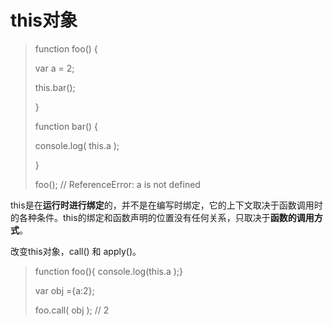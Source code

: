 # this对象

>function foo()	{
>
>	var	a	=	2;
>		
>	this.bar();
>	
>}
>
>function	bar()	{
>
>	console.log(	this.a	);
>	
>}
>
>foo();	//	ReferenceError:	a	is	not	defined


this是在**运行时进行绑定**的，并不是在编写时绑定，它的上下文取决于函数调用时的各种条件。this的绑定和函数声明的位置没有任何关系，只取决于**函数的调用方式**。

改变this对象，call() 和 apply()。
>function foo(){	console.log(this.a	);}
>
>var	obj	={a:2};
>
>foo.call(	obj	);	//	2
